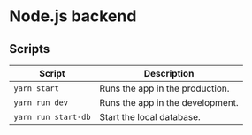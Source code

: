 # Node.js backend

## Scripts

| Script              | Description                      |
| ------------------- | -------------------------------- |
| `yarn start`        | Runs the app in the production.  |
| `yarn run dev`      | Runs the app in the development. |
| `yarn run start-db` | Start the local database.        |
